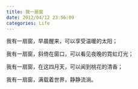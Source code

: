 ```yaml
---
title: 我一扇窗
date: 2012/04/12 23:56:09
categories: Life
---
```

我有一扇窗，早晨醒来，可以享受温暖的太阳；

我有一扇窗，斜倚在窗口，可以看见夜晚的霓虹灯光；

我有一扇窗，在这四月天，可以闻到桃花的清香；

我有一扇窗，满载着世界，静静流淌。
